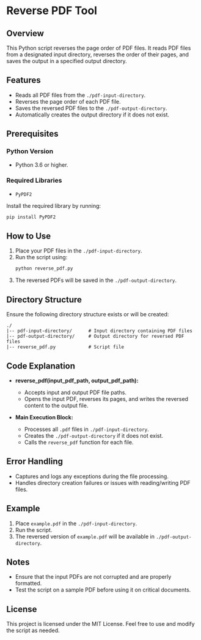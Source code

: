 # Reverse PDF Tool

## Overview
This Python script reverses the page order of PDF files. It reads PDF files from a designated input directory, reverses the order of their pages, and saves the output in a specified output directory.

## Features
- Reads all PDF files from the `./pdf-input-directory`.
- Reverses the page order of each PDF file.
- Saves the reversed PDF files to the `./pdf-output-directory`.
- Automatically creates the output directory if it does not exist.

## Prerequisites
### Python Version
- Python 3.6 or higher.

### Required Libraries
- `PyPDF2`

Install the required library by running:
```bash
pip install PyPDF2
```

## How to Use
1. Place your PDF files in the `./pdf-input-directory`.
2. Run the script using:
   ```bash
   python reverse_pdf.py
   ```
3. The reversed PDFs will be saved in the `./pdf-output-directory`.

## Directory Structure
Ensure the following directory structure exists or will be created:
```
./
|-- pdf-input-directory/      # Input directory containing PDF files
|-- pdf-output-directory/     # Output directory for reversed PDF files
|-- reverse_pdf.py            # Script file
```

## Code Explanation
- **reverse_pdf(input_pdf_path, output_pdf_path):**
  - Accepts input and output PDF file paths.
  - Opens the input PDF, reverses its pages, and writes the reversed content to the output file.

- **Main Execution Block:**
  - Processes all `.pdf` files in `./pdf-input-directory`.
  - Creates the `./pdf-output-directory` if it does not exist.
  - Calls the `reverse_pdf` function for each file.

## Error Handling
- Captures and logs any exceptions during the file processing.
- Handles directory creation failures or issues with reading/writing PDF files.

## Example
1. Place `example.pdf` in the `./pdf-input-directory`.
2. Run the script.
3. The reversed version of `example.pdf` will be available in `./pdf-output-directory`.

## Notes
- Ensure that the input PDFs are not corrupted and are properly formatted.
- Test the script on a sample PDF before using it on critical documents.

## License
This project is licensed under the MIT License. Feel free to use and modify the script as needed.

